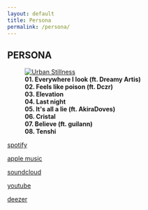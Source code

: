 ```yaml
---
layout: default
title: Persona
permalink: /persona/
---
```


<section class="image-gallery">
  <h2 class="gallery-title">PERSONA</h2>
  <!-- <p class="gallery-description">A curated selection of recent pieces. Click an image to view it larger.</p> -->
  <div class="gallery-images">
    <figure>
      <a href="https://too.fm/persona" target="_blank">
        <img src="/images/persona_v1.png" alt="Urban Stillness">
      </a>
      <figcaption>
        <strong>01. Everywhere I look (ft. Dreamy Artis)<br>
        02. Feels like poison (ft. Dczr)<br>
        03. Elevation<br>
        04. Last night<br>
        05. It's all a lie (ft. AkiraDoves)<br>
        06. Cristal<br>
        07. Believe (ft. guilann)<br>
        08. Tenshi</strong>
      </figcaption>
    </figure>
  </div>
  <div class="main">
    <p><a href="https://open.spotify.com/intl-fr/album/1vMtlzFFMZvV8ToJTw3Jtl" target="_blank">spotify</a></p>
    <p><a href="https://music.apple.com/us/album/persona/1793642625" target="_blank">apple music</a></p>
    <p><a href="https://soundcloud.com/nebru/sets/persona" target="_blank">soundcloud</a></p>
    <p><a href="https://youtu.be/hiOsgqXuT6o" target="_blank">youtube</a></p>
    <p><a href="https://www.deezer.com/fr/album/706075531" target="_blank">deezer</a></p>
  </div>
</section>
